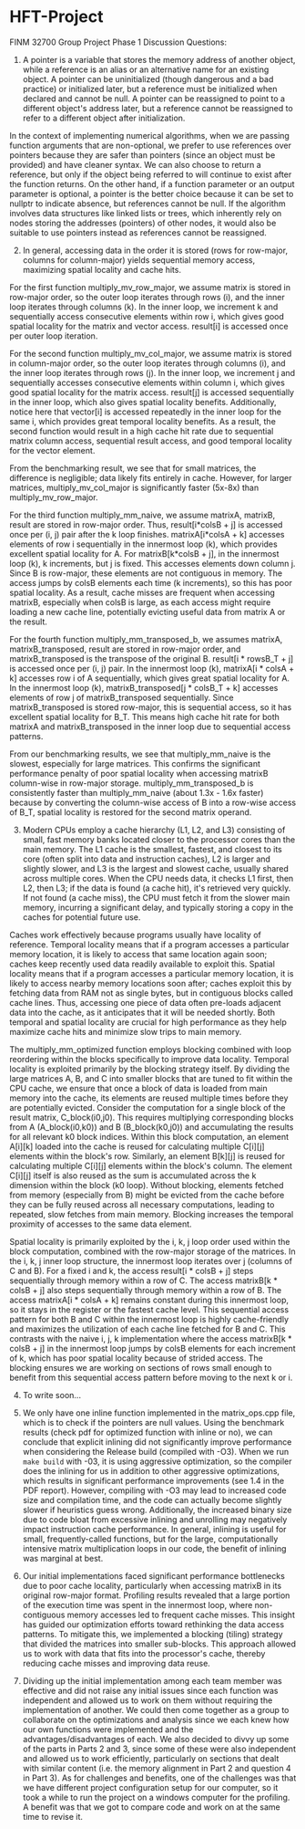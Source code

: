 # HFT-Project
FINM 32700 Group Project
Phase 1 Discussion Questions:

1. A pointer is a variable that stores the memory address of another object, while a reference is an alias or an alternative name for an existing object. A pointer can be uninitialized (though dangerous and a bad practice) or initialized later, but a reference must be initialized when declared and cannot be null. A pointer can be reassigned to point to a different object's address later, but a reference cannot be reassigned to refer to a different object after initialization.

In the context of implementing numerical algorithms, when we are passing function arguments that are non-optional, we prefer to use references over pointers because they are safer than pointers (since an object must be provided) and have cleaner syntax. We can also choose to return a reference, but only if the object being referred to will continue to exist after the function returns. On the other hand, if a function parameter or an output parameter is optional, a pointer is the better choice because it can be set to nullptr to indicate absence, but references cannot be null. If the algorithm involves data structures like linked lists or trees, which inherently rely on nodes storing the addresses (pointers) of other nodes, it would also be suitable to use pointers instead as references cannot be reassigned.

2. In general, accessing data in the order it is stored (rows for row-major, columns for column-major) yields sequential memory access, maximizing spatial locality and cache hits.

For the first function multiply_mv_row_major, we assume matrix is stored in row-major order, so the outer loop iterates through rows (i), and the inner loop iterates through columns (k). In the inner loop, we increment k and sequentially access consecutive elements within row i, which gives good spatial locality for the matrix and vector access. result[i] is accessed once per outer loop iteration.

For the second function multiply_mv_col_major, we assume matrix is stored in column-major order, so the outer loop iterates through columns (i), and the inner loop iterates through rows (j). In the inner loop, we increment j and sequentially accesses consecutive elements within column i, which gives good spatial locality for the matrix access. result[j] is accessed sequentially in the inner loop, which also gives spatial locality benefits. Additionally, notice here that vector[i] is accessed repeatedly in the inner loop for the same i, which provides great temporal locality benefits. As a result, the second function would result in a high cache hit rate due to sequential matrix column access, sequential result access, and good temporal locality for the vector element.

From the benchmarking result, we see that for small matrices, the difference is negligible; data likely fits entirely in cache. However, for larger matrices, multiply_mv_col_major is significantly faster (5x-8x) than multiply_mv_row_major.

For the third function multiply_mm_naive, we assume matrixA, matrixB, result are stored in row-major order. Thus, result[i\*colsB + j] is accessed once per (i, j) pair after the k loop finishes. matrixA[i\*colsA + k] accesses elements of row i sequentially in the innermost loop (k), which provides excellent spatial locality for A. For matrixB[k\*colsB + j], in the innermost loop (k), k increments, but j is fixed. This accesses elements down column j. Since B is row-major, these elements are not contiguous in memory. The access jumps by colsB elements each time (k increments), so this has poor spatial locality. As a result, cache misses are frequent when accessing matrixB, especially when colsB is large, as each access might require loading a new cache line, potentially evicting useful data from matrix A or the result.

For the fourth function multiply_mm_transposed_b, we assumes matrixA, matrixB_transposed, result are stored in row-major order, and matrixB_transposed is the transpose of the original B. result[i * rowsB_T + j] is accessed once per (i, j) pair. In the innermost loop (k), matrixA[i * colsA + k] accesses row i of A sequentially, which gives great spatial locality for A. In the innermost loop (k), matrixB_transposed[j * colsB_T + k] accesses elements of row j of matrixB_transposed sequentially. Since matrixB_transposed is stored row-major, this is sequential access, so it has excellent spatial locality for B_T. This means high cache hit rate for both matrixA and matrixB_transposed in the inner loop due to sequential access patterns.

From our benchmarking results, we see that multiply_mm_naive is the slowest, especially for large matrices. This confirms the significant performance penalty of poor spatial locality when accessing matrixB column-wise in row-major storage. multiply_mm_transposed_b is consistently faster than multiply_mm_naive (about 1.3x - 1.6x faster) because by converting the column-wise access of B into a row-wise access of B_T, spatial locality is restored for the second matrix operand.

3. Modern CPUs employ a cache hierarchy (L1, L2, and L3) consisting of small, fast memory banks located closer to the processor cores than the main memory. The L1 cache is the smallest, fastest, and closest to its core (often split into data and instruction caches), L2 is larger and slightly slower, and L3 is the largest and slowest cache, usually shared across multiple cores. When the CPU needs data, it checks L1 first, then L2, then L3; if the data is found (a cache hit), it's retrieved very quickly. If not found (a cache miss), the CPU must fetch it from the slower main memory, incurring a significant delay, and typically storing a copy in the caches for potential future use.

Caches work effectively because programs usually have locality of reference. Temporal locality means that if a program accesses a particular memory location, it is likely to access that same location again soon; caches keep recently used data readily available to exploit this. Spatial locality means that if a program accesses a particular memory location, it is likely to access nearby memory locations soon after; caches exploit this by fetching data from RAM not as single bytes, but in contiguous blocks called cache lines. Thus, accessing one piece of data often pre-loads adjacent data into the cache, as it anticipates that it will be needed shortly. Both temporal and spatial locality are crucial for high performance as they help maximize cache hits and minimize slow trips to main memory.

The multiply_mm_optimized function employs blocking combined with loop reordering within the blocks specifically to improve data locality. Temporal locality is exploited primarily by the blocking strategy itself. By dividing the large matrices A, B, and C into smaller blocks that are tuned to fit within the CPU cache, we ensure that once a block of data is loaded from main memory into the cache, its elements are reused multiple times before they are potentially evicted. Consider the computation for a single block of the result matrix, C_block(i0,j0). This requires multiplying corresponding blocks from A (A_block(i0,k0)) and B (B_block(k0,j0)) and accumulating the results for all relevant k0 block indices. Within this block computation, an element A[i][k] loaded into the cache is reused for calculating multiple C[i][j] elements within the block's row. Similarly, an element B[k][j] is reused for calculating multiple C[i][j] elements within the block's column. The element C[i][j] itself is also reused as the sum is accumulated across the k dimension within the block (k0 loop). Without blocking, elements fetched from memory (especially from B) might be evicted from the cache before they can be fully reused across all necessary computations, leading to repeated, slow fetches from main memory. Blocking increases the temporal proximity of accesses to the same data element.

Spatial locality is primarily exploited by the i, k, j loop order used within the block computation, combined with the row-major storage of the matrices. In the i, k, j inner loop structure, the innermost loop iterates over j (columns of C and B). For a fixed i and k, the access result[i * colsB + j] steps sequentially through memory within a row of C. The access matrixB[k * colsB + j] also steps sequentially through memory within a row of B. The access matrixA[i * colsA + k] remains constant during this innermost loop, so it stays in the register or the fastest cache level. This sequential access pattern for both B and C within the innermost loop is highly cache-friendly and maximizes the utilization of each cache line fetched for B and C. This contrasts with the naive i, j, k implementation where the access matrixB[k * colsB + j] in the innermost loop jumps by colsB elements for each increment of k, which has poor spatial locality because of strided access. The blocking ensures we are working on sections of rows small enough to benefit from this sequential access pattern before moving to the next k or i.

4. To write soon...

5. We only have one inline function implemented in the matrix_ops.cpp file, which is to check if the pointers are null values. Using the benchmark results (check pdf for optimized function with inline or no), we can conclude that explicit inlining did not significantly improve performance when considering the Release build (compiled with -O3). When we run ```make build``` with -03, it is using aggressive optimization, so the compiler does the inlining for us in addition to other aggressive optimizations, which results in significant performance improvements (see 1.4 in the PDF report). However, compiling with -O3 may lead to increased code size and compilation time, and the code can actually become slightly slower if heuristics guess wrong. Additionally, the increased binary size due to code bloat from excessive inlining and unrolling may negatively impact instruction cache performance. In general, inlining is useful for small, frequently-called functions, but for the large, computationally intensive matrix multiplication loops in our code, the benefit of inlining was marginal at best.

6. Our initial implementations faced significant performance bottlenecks due to poor cache locality, particularly when accessing matrixB in its original row-major format. Profiling results revealed that a large portion of the execution time was spent in the innermost loop, where non-contiguous memory accesses led to frequent cache misses. This insight has guided our optimization efforts toward rethinking the data access patterns. To mitigate this, we implemented a blocking (tiling) strategy that divided the matrices into smaller sub-blocks. This approach allowed us to work with data that fits into the processor's cache, thereby reducing cache misses and improving data reuse.

7. Dividing up the initial implementation among each team member was effective and did not raise any initial issues since each function was independent and allowed us to work on them without requiring the implementation of another. We could then come together as a group to collaborate on the optimizations and analysis since we each knew how our own functions were implemented and the advantages/disadvantages of each. We also decided to divvy up some of the parts in Parts 2 and 3, since some of these were also independent and allowed us to work efficiently, particularly on sections that dealt with similar content (i.e. the memory alignment in Part 2 and question 4 in Part 3). As for challenges and benefits, one of the challenges was that we have different project configuration setup for our computer, so it took a while to run the project on a windows computer for the profiling. A benefit was that we got to compare code and work on at the same time to revise it.
